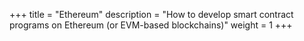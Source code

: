 +++
title = "Ethereum"
description = "How to develop smart contract programs on Ethereum (or EVM-based blockchains)"
weight = 1
+++
